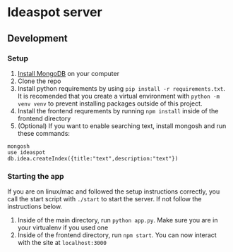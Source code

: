 # Ideaspot server

## Development
### Setup
1. [Install MongoDB](https://docs.mongodb.com/manual/installation/) on your computer
2. Clone the repo
3. Install python requirements by using `pip install -r requirements.txt`. It is recomended that you create a virtual environment with `python -m venv venv` to prevent installing packages outside of this project.
4. Install the frontend requrements by running `npm install` inside of the frontend directory
5. (Optional) If you want to enable searching text, install mongosh and run these commands:
```
mongosh
use ideaspot
db.idea.createIndex({title:"text",description:"text"})
```
### Starting the app
If you are on linux/mac and followed the setup instructions correctly, you call the start script with `./start` to start the server. If not follow the instructions below.
1. Inside of the main directory, run `python app.py`. Make sure you are in your virtualenv if you used one
2. Inside of the frontend directory, run `npm start`.
You can now interact with the site at `localhost:3000`
